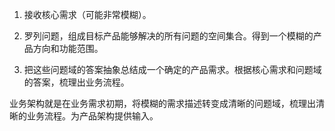 1. 接收核心需求（可能非常模糊）。

2. 罗列问题，组成目标产品能够解决的所有问题的空间集合。得到一个模糊的产品方向和功能范围。
3. 把这些问题域的答案抽象总结成一个确定的产品需求。根据核心需求和问题域的答案，梳理出业务流程。





业务架构就是在业务需求初期，将模糊的需求描述转变成清晰的问题域，梳理出清晰的业务流程。为产品架构提供输入。